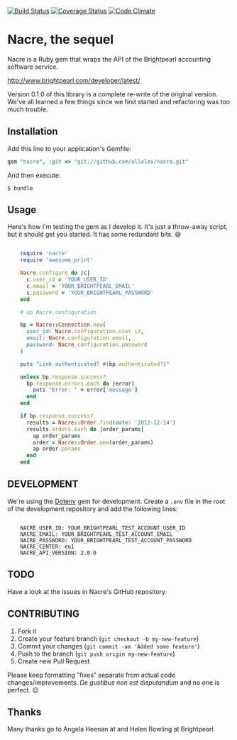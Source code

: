 [![Build Status](https://travis-ci.org/allolex/nacre.svg?branch=master)](https://travis-ci.org/allolex/nacre) [![Coverage Status](https://coveralls.io/repos/allolex/nacre/badge.png?branch=master)](https://coveralls.io/r/allolex/nacre?branch=master) [![Code Climate](https://codeclimate.com/github/allolex/nacre.png)](https://codeclimate.com/github/allolex/nacre)


# Nacre, the sequel

Nacre is a Ruby gem that wraps the API of the Brightpearl accounting software service.

http://www.brightpearl.com/developer/latest/

Version 0.1.0 of this library is a complete re-write of the original version. We've all learned a few things since we first started and refactoring was too much trouble.

## Installation

Add this line to your application's Gemfile:

```ruby
gem "nacre", :git => "git://github.com/allolex/nacre.git"
```

And then execute:

```
$ bundle
```

## Usage

Here's how I'm testing the gem as I develop it. It's just a throw-away script,
but it should get you started. It has some redundant bits. :smile:

```ruby

    require 'nacre'
    require 'awesome_print'

    Nacre.configure do |c|
      c.user_id = 'YOUR_USER_ID'
      c.email = 'YOUR_BRIGHTPEARL_EMAIL'
      c.password = 'YOUR_BRIGHTPEARL_PASSWORD'
    end

    # ap Nacre.configuration

    bp = Nacre::Connection.new(
      user_id: Nacre.configuration.user_id,
      email: Nacre.configuration.email,
      password: Nacre.configuration.password
    )

    puts "Link authenticated? #{bp.authenticated?}"

    unless bp.response.success?
      bp.response.errors.each do |error|
        puts "Error: " + error['message']
      end
    end

    if bp.response.success?
      results = Nacre::Order.find(date: '2012-12-14')
      results.orders.each do |order_params|
        ap order_params
        order = Nacre::Order.new(order_params)
        ap order.params
      end
    end
```

## DEVELOPMENT


We're using the [Dotenv](https://github.com/bkeepers/dotenv) gem for
development. Create a `.env` file in the root of the development repository and
add the following lines:

```

    NACRE_USER_ID: YOUR_BRIGHTPEARL_TEST_ACCOUNT_USER_ID
    NACRE_EMAIL: YOUR_BRIGHTPEARL_TEST_ACCOUNT_EMAIL
    NACRE_PASSWORD: YOUR_BRIGHTPEARL_TEST_ACCOUNT_PASSWORD
    NACRE_CENTER: eu1
    NACRE_API_VERSION: 2.0.0
```


## TODO

Have a look at the issues in Nacre's GitHub repository.


## CONTRIBUTING

1. Fork it
2. Create your feature branch (`git checkout -b my-new-feature`)
3. Commit your changes (`git commit -am 'Added some feature'`)
4. Push to the branch (`git push origin my-new-feature`)
5. Create new Pull Request

Please keep formatting "fixes" separate from actual code changes/improvements. *De gustibus non est disputandum* and no one is perfect. :wink:

## Thanks 

Many thanks go to Angela Heenan at and Helen Bowling at Brightpearl.
